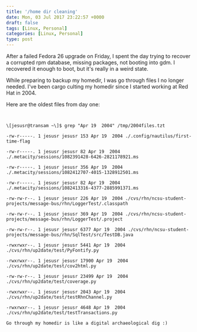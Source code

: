 ```yaml
---
title: '/home dir cleaning'
date: Mon, 03 Jul 2017 23:22:57 +0000
draft: false
tags: [Linux, Personal]
categories: [Linux, Personal]
type: post
---
```


After a failed Fedora 26 upgrade on Friday, I spent the day trying to recover a corrupted rpm database, missing packages, not booting into gdm. I recovered it enough to boot, but it's really in a weird state.

While preparing to backup my homedir, I was go through files I no longer needed. I've been cargo culting my homedir since I started working at Red Hat in 2004.

Here are the oldest files from day one:

```


\[jesusr@transam ~\]$ grep "Apr 19  2004" /tmp/2004files.tzt 

-rw-r-----. 1 jesusr jesusr 153 Apr 19  2004 ./.config/nautilus/first-time-flag

-rw-r-----. 1 jesusr jesusr 82 Apr 19  2004 ./.metacity/sessions/1082391428-6426-2821178921.ms

-rw-r-----. 1 jesusr jesusr 356 Apr 19  2004 ./.metacity/sessions/1082412707-4015-1328912501.ms

-rw-r-----. 1 jesusr jesusr 82 Apr 19  2004 ./.metacity/sessions/1082413316-4377-2885991371.ms

-rw-rw-r--. 1 jesusr jesusr 226 Apr 19  2004 ./cvs/rhn/ncsu-student-projects/message-bus/rhn/LoggerTest/.classpath

-rw-rw-r--. 1 jesusr jesusr 369 Apr 19  2004 ./cvs/rhn/ncsu-student-projects/message-bus/rhn/LoggerTest/.project

-rw-rw-r--. 1 jesusr jesusr 6377 Apr 19  2004 ./cvs/rhn/ncsu-student-projects/message-bus/rhn/SqlTest/src/TestDB.java

-rwxrwxr--. 1 jesusr jesusr 5441 Apr 19  2004 ./cvs/rhn/up2date/test/PyFontify.py

-rwxrwxr--. 1 jesusr jesusr 17900 Apr 19  2004 ./cvs/rhn/up2date/test/cov2html.py

-rw-rw-r--. 1 jesusr jesusr 23499 Apr 19  2004 ./cvs/rhn/up2date/test/coverage.py

-rwxrwxr--. 1 jesusr jesusr 2043 Apr 19  2004 ./cvs/rhn/up2date/test/testRhnChannel.py

-rwxrwxr--. 1 jesusr jesusr 4648 Apr 19  2004 ./cvs/rhn/up2date/test/testTransactions.py

Go through my homedir is like a digital archaeological dig :)


```